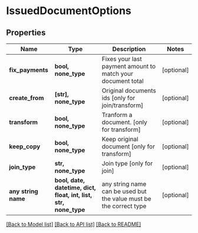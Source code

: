 # IssuedDocumentOptions


## Properties
Name | Type | Description | Notes
------------ | ------------- | ------------- | -------------
**fix_payments** | **bool, none_type** | Fixes your last payment amount to match your document total | [optional] 
**create_from** | **[str], none_type** | Original documents ids [only for join/transform] | [optional] 
**transform** | **bool, none_type** | Tranform a document. [only for transform] | [optional] 
**keep_copy** | **bool, none_type** | Keep original document [only for transform] | [optional] 
**join_type** | **str, none_type** | Join type [only for join] | [optional] 
**any string name** | **bool, date, datetime, dict, float, int, list, str, none_type** | any string name can be used but the value must be the correct type | [optional]

[[Back to Model list]](../README.md#documentation-for-models) [[Back to API list]](../README.md#documentation-for-api-endpoints) [[Back to README]](../README.md)


